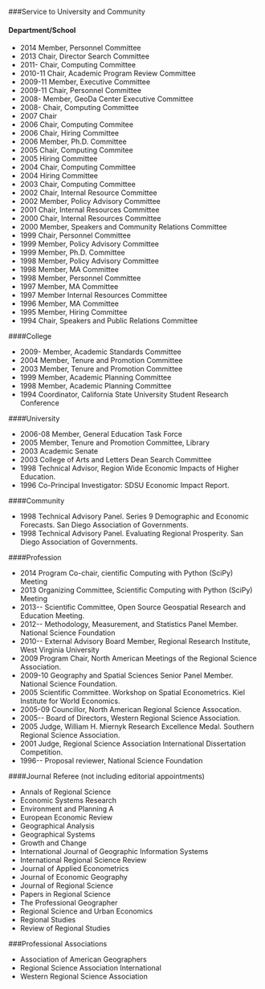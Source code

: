 
###Service to University and Community
#### Department/School
- 2014 Member, Personnel Committee
- 2013 Chair, Director Search Committee 
- 2011- Chair, Computing Committee
- 2010-11 Chair, Academic Program Review Committee
- 2009-11 Member, Executive Committee
- 2009-11 Chair, Personnel Committee
- 2008- Member, GeoDa Center Executive Committee
- 2008- Chair, Computing Committee
- 2007 Chair
- 2006 Chair, Computing Commitee
- 2006 Chair, Hiring Committee
- 2006 Member, Ph.D. Committee
- 2005 Chair, Computing Commitee
- 2005 Hiring Committee
- 2004 Chair, Computing Committee
- 2004  Hiring Committee
- 2003 Chair, Computing Committee
- 2002 Chair, Internal Resource Committee
- 2002 Member, Policy Advisory Committee
- 2001 Chair, Internal Resources Committee
- 2000 Chair, Internal Resources Committee
- 2000 Member, Speakers and Community Relations Committee
- 1999 Chair, Personnel Committee
- 1999 Member, Policy Advisory Committee
- 1999 Member, Ph.D. Committee
- 1998 Member, Policy Advisory Committee
- 1998 Member, MA Committee
- 1998 Member, Personnel Committee
- 1997 Member, MA Committee
- 1997 Member Internal Resources Committee
- 1996 Member, MA Committee
- 1995 Member, Hiring Committee
- 1994 Chair, Speakers and Public Relations Committee

####College
- 2009- Member, Academic Standards Committee
- 2004 Member, Tenure and Promotion Committee
- 2003 Member, Tenure and Promotion Committee
- 1999 Member, Academic Planning Committee
- 1998 Member, Academic Planning Committee
- 1994 Coordinator, California State University Student Research Conference

####University
- 2006-08 Member, General Education Task Force
- 2005 Member, Tenure and Promotion Committee, Library
- 2003 Academic Senate
- 2003 College of Arts and Letters Dean Search Committee
- 1998 Technical Advisor, Region Wide Economic Impacts of
  Higher Education.
- 1996 Co-Principal Investigator: SDSU Economic Impact Report.

####Community
- 1998 Technical Advisory Panel. Series 9 Demographic and
  Economic Forecasts. San Diego Association of Governments.
- 1998 Technical Advisory Panel. Evaluating Regional
  Prosperity. San Diego Association of Governments.

####Profession
- 2014 Program Co-chair, cientific Computing with Python (SciPy)
   Meeting
- 2013 Organizing Committee, Scientific Computing with Python (SciPy)
  Meeting
- 2013-- Scientific Committee, Open Source Geospatial Research and
   Education Meeting.
- 2012-- Methodology, Measurement, and Statistics Panel Member. National
   Science Foundation
- 2010-- External Advisory Board Member, Regional Research Institute,
   West Virginia University
- 2009 Program Chair, North American Meetings of the Regional Science
   Association.
- 2009-10 Geography and Spatial Sciences Senior Panel Member. National Science
   Foundation.
- 2005 Scientific Committee. Workshop on Spatial Econometrics. Kiel
   Institute for World Economics.
- 2005-09 Councillor, North American Regional Science Assocation.
- 2005-- Board of Directors, Western Regional Science Association.
- 2005 Judge, William H. Miernyk Research Excellence  Medal.
   Southern Regional Science Association.  
- 2001 Judge, Regional Science Association International Dissertation
  Competition.
- 1996-- Proposal reviewer, National Science Foundation

####Journal Referee (not including editorial appointments) 
- Annals of Regional Science
- Economic Systems Research
- Environment and Planning A
- European Economic Review
- Geographical Analysis
- Geographical Systems
- Growth and Change
- International Journal of Geographic Information Systems
- International Regional Science Review 
- Journal of Applied Econometrics
- Journal of Economic Geography
- Journal of Regional Science
- Papers in Regional Science
- The Professional Geographer
- Regional Science and Urban Economics
- Regional Studies
- Review of Regional Studies

###Professional Associations
- Association of American Geographers
- Regional Science Association International
- Western Regional Science Association 


